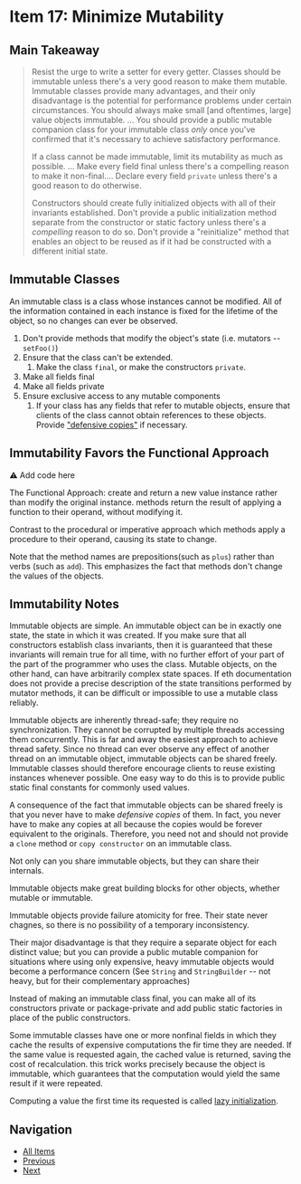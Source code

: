 # Item 17: Minimize Mutability

## Main Takeaway

> Resist the urge to write a setter for every getter. Classes should be immutable unless there's a very good reason to make them mutable. Immutable classes provide many advantages, and their only disadvantage is the potential for performance problems under certain circumstances. You should always make small [and oftentimes, large] value objects immutable. ... You should provide a public mutable companion class for your immutable class _only_ once you've confirmed that it's necessary to achieve satisfactory performance.
>
> If a class cannot be made immutable, limit its mutability as much as possible. ... Make every field final unless there's a compelling reason to make it non-final.... Declare every field `private` unless there's a good reason to do otherwise.
>
> Constructors should create fully initialized objects with all of their invariants established. Don't provide a public initialization method separate from the constructor or static factory unless there's a _compelling_ reason to do so. Don't provide a "reinitialize" method that enables an object to be reused as if it had be constructed with a different initial state.

## Immutable Classes

An immutable class is a class whose instances cannot be modified. All of the information contained in each instance is fixed for the lifetime of the object, so no changes can ever be observed.

1. Don't provide methods that modify the object's state (i.e. mutators -- `setFoo()`)
2. Ensure that the class can't be extended.
   1. Make the class `final`, or make the constructors `private`.
3. Make all fields final
4. Make all fields private
5. Ensure exclusive access to any mutable components
   1. If your class has any fields that refer to mutable objects, ensure that clients of the class cannot obtain references to these objects. Provide ["defensive copies"](item-50-make-defensive-copies-when-needed.md) if necessary.

## Immutability Favors the Functional Approach

:warning: Add code here

The Functional Approach: create and return a new value instance rather than modify the original instance. methods return the result of applying a function to their operand, without modifying it. 

Contrast to the procedural or imperative approach which methods apply a procedure to their operand, causing its state to change.

Note that the method names are prepositions(such as `plus`) rather than verbs (such as `add`). This emphasizes the fact that methods don't change the values of the objects.

## Immutability Notes

Immutable objects are simple. An immutable object can be in exactly one state, the state in which it was created. If you make sure that all constructors establish class invariants, then it is guaranteed that these invariants will remain true for all time, with no further effort of your part of the part of the programmer who uses the class. Mutable objects, on the other hand, can have arbitrarily complex state spaces. If eth documentation does not provide a precise description of the state transitions performed by mutator methods, it can be difficult or impossible to use a mutable class reliably.

Immutable objects are inherently thread-safe; they require no synchronization. They cannot be corrupted by multiple threads accessing them concurrently. This is far and away the easiest approach to achieve thread safety. Since no thread can ever observe any effect of another thread on an immutable object, immutable objects can be shared freely. Immutable classes should therefore encourage clients to reuse existing instances whenever possible. One easy way to do this is to provide public static final constants for commonly used values.

A consequence of the fact that immutable objects can be shared freely is that you never have to make _defensive copies_ of them. In fact, you never have to make any copies at all because the copies would be forever equivalent to the originals. Therefore, you need not and should not provide a `clone` method or `copy constructor` on an immutable class.

Not only can you share immutable objects, but they can share their internals.

Immutable objects make great building blocks for other objects, whether mutable or immutable. 

Immutable objects provide failure atomicity for free. Their state never chagnes, so there is no possibility of a temporary inconsistency.

Their major disadvantage is that they require a separate object for each distinct value; but you can provide a public mutable companion for situations where using only expensive, heavy immutable objects would become a performance concern (See `String` and `StringBuilder` -- not heavy, but for their complementary approaches)

Instead of making an immutable class final, you can make all of its constructors private or package-private and add public static factories in place of the public constructors.

Some immutable classes have one or more nonfinal fields in which they cache the results of expensive computations the fir time they are needed. If the same value is requested again, the cached value is returned, saving the cost of recalculation. this trick works precisely because the object is immutable, which guarantees that the computation would yield the same result if it were repeated.

Computing a value the first time its requested is called [lazy initialization](item-83).

## Navigation

- [All Items](../README.md#items)
- [Previous](./item-16-in-public-classes-use-accessor-methods-not-public-fields.md)
- [Next](./item-17-minimize-mutability.md)
